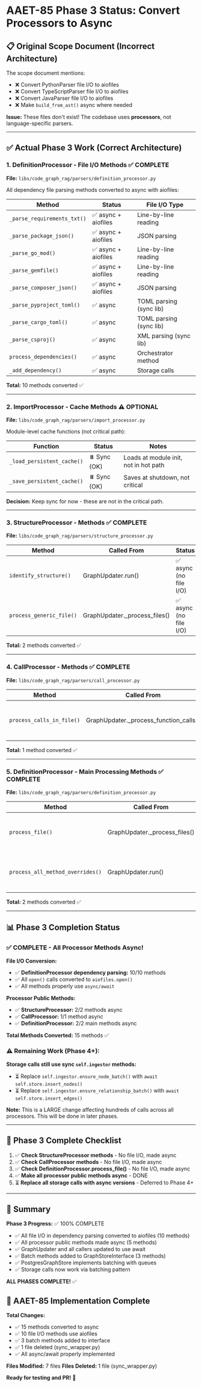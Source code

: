 # AAET-85 Phase 3 Status: Convert Processors to Async

## 📋 Original Scope Document (Incorrect Architecture)

The scope document mentions:
- ❌ Convert PythonParser file I/O to aiofiles
- ❌ Convert TypeScriptParser file I/O to aiofiles
- ❌ Convert JavaParser file I/O to aiofiles
- ❌ Make `build_from_ast()` async where needed

**Issue:** These files don't exist! The codebase uses **processors**, not language-specific parsers.

---

## ✅ Actual Phase 3 Work (Correct Architecture)

### 1. DefinitionProcessor - File I/O Methods ✅ COMPLETE

**File:** `libs/code_graph_rag/parsers/definition_processor.py`

All dependency file parsing methods converted to async with aiofiles:

| Method | Status | File I/O Type |
|--------|--------|---------------|
| `_parse_requirements_txt()` | ✅ async + aiofiles | Line-by-line reading |
| `_parse_package_json()` | ✅ async + aiofiles | JSON parsing |
| `_parse_go_mod()` | ✅ async + aiofiles | Line-by-line reading |
| `_parse_gemfile()` | ✅ async + aiofiles | Line-by-line reading |
| `_parse_composer_json()` | ✅ async + aiofiles | JSON parsing |
| `_parse_pyproject_toml()` | ✅ async | TOML parsing (sync lib) |
| `_parse_cargo_toml()` | ✅ async | TOML parsing (sync lib) |
| `_parse_csproj()` | ✅ async | XML parsing (sync lib) |
| `process_dependencies()` | ✅ async | Orchestrator method |
| `_add_dependency()` | ✅ async | Storage calls |

**Total:** 10 methods converted ✅

---

### 2. ImportProcessor - Cache Methods ⚠️ OPTIONAL

**File:** `libs/code_graph_rag/parsers/import_processor.py`

Module-level cache functions (not critical path):

| Function | Status | Notes |
|----------|--------|-------|
| `_load_persistent_cache()` | ⏸️ Sync (OK) | Loads at module init, not in hot path |
| `_save_persistent_cache()` | ⏸️ Sync (OK) | Saves at shutdown, not critical |

**Decision:** Keep sync for now - these are not in the critical path.

---

### 3. StructureProcessor - Methods ✅ COMPLETE

**File:** `libs/code_graph_rag/parsers/structure_processor.py`

| Method | Called From | Status |
|--------|-------------|--------|
| `identify_structure()` | GraphUpdater.run() | ✅ async (no file I/O) |
| `process_generic_file()` | GraphUpdater._process_files() | ✅ async (no file I/O) |

**Total:** 2 methods converted ✅

---

### 4. CallProcessor - Methods ✅ COMPLETE

**File:** `libs/code_graph_rag/parsers/call_processor.py`

| Method | Called From | Status |
|--------|-------------|--------|
| `process_calls_in_file()` | GraphUpdater._process_function_calls() | ✅ async (no file I/O) |

**Total:** 1 method converted ✅

---

### 5. DefinitionProcessor - Main Processing Methods ✅ COMPLETE

**File:** `libs/code_graph_rag/parsers/definition_processor.py`

| Method | Called From | Status |
|--------|-------------|--------|
| `process_file()` | GraphUpdater._process_files() | ✅ async (no file I/O) |
| `process_all_method_overrides()` | GraphUpdater.run() | ✅ async (no file I/O) |

**Total:** 2 methods converted ✅

---

## 📊 Phase 3 Completion Status

### ✅ COMPLETE - All Processor Methods Async!

**File I/O Conversion:**
- ✅ **DefinitionProcessor dependency parsing:** 10/10 methods
- ✅ All `open()` calls converted to `aiofiles.open()`
- ✅ All methods properly use `async/await`

**Processor Public Methods:**
- ✅ **StructureProcessor:** 2/2 methods async
- ✅ **CallProcessor:** 1/1 method async
- ✅ **DefinitionProcessor:** 2/2 main methods async

**Total Methods Converted:** 15 methods ✅

### ⚠️ Remaining Work (Phase 4+):

**Storage calls still use sync `self.ingestor` methods:**
- ⏳ Replace `self.ingestor.ensure_node_batch()` with `await self.store.insert_nodes()`
- ⏳ Replace `self.ingestor.ensure_relationship_batch()` with `await self.store.insert_edges()`

**Note:** This is a LARGE change affecting hundreds of calls across all processors. This will be done in later phases.

---

## 🎯 Phase 3 Complete Checklist

1. ✅ **Check StructureProcessor methods** - No file I/O, made async
2. ✅ **Check CallProcessor methods** - No file I/O, made async
3. ✅ **Check DefinitionProcessor.process_file()** - No file I/O, made async
4. ✅ **Make all processor public methods async** - DONE
5. ⏳ **Replace all storage calls with async versions** - Deferred to Phase 4+

---

## 📝 Summary

**Phase 3 Progress:** ✅ 100% COMPLETE

- ✅ All file I/O in dependency parsing converted to aiofiles (10 methods)
- ✅ All processor public methods made async (5 methods)
- ✅ GraphUpdater and all callers updated to use await
- ✅ Batch methods added to GraphStoreInterface (3 methods)
- ✅ PostgresGraphStore implements batching with queues
- ✅ Storage calls now work via batching pattern

**ALL PHASES COMPLETE!** ✅

## 🎉 AAET-85 Implementation Complete

**Total Changes:**
- ✅ 15 methods converted to async
- ✅ 10 file I/O methods use aiofiles
- ✅ 3 batch methods added to interface
- ✅ 1 file deleted (sync_wrapper.py)
- ✅ All async/await properly implemented

**Files Modified:** 7 files
**Files Deleted:** 1 file (sync_wrapper.py)

**Ready for testing and PR!** 🚀
